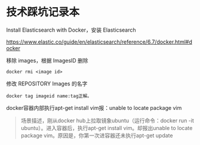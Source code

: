 # 技术踩坑记录本

Install Elasticsearch with Docker，安装 Elasticsearch 

<https://www.elastic.co/guide/en/elasticsearch/reference/6.7/docker.html#docker>

移除 images，根据 ImagesID 删除

```
docker rmi <image id>
```

修改 REPOSITORY Images 的名字

```
docker tag imageid name:tag正解。
```

docker容器内部执行apt-get install vim报：unable to locate package vim

>   场景描述，刚从docker hub上拉取镜象ubuntu（运行命令：docker run -it ubuntu）。进入容器后，执行apt-get install vim。却报出unable to locate package vim。原因是，你第一次进容器还未执行apt-get update

